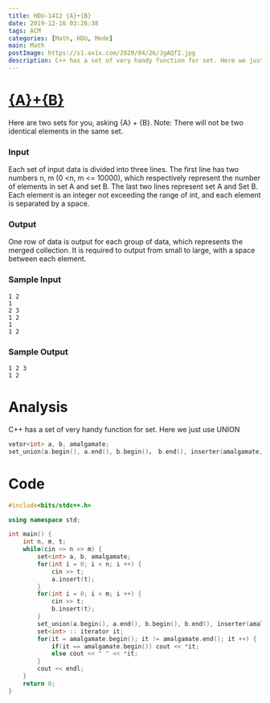 ```yaml
---
title: HDU-1412 {A}+{B}
date: 2019-12-16 03:28:38
tags: ACM
categories: [Math, HDU, Mode]
main: Math
postImage: https://s1.ax1x.com/2020/04/26/JgAQfI.jpg
description: C++ has a set of very handy function for set. Here we just use UNION
---
```


# [{A}+{B}](http://acm.hdu.edu.cn/showproblem.php?pid=1412)

Here are two sets for you, asking {A} + {B}.
Note: There will not be two identical elements in the same set.

<!--more-->

### Input

Each set of input data is divided into three lines. The first line has two numbers n, m (0 <n, m <= 10000), which respectively represent the number of elements in set A and set B. The last two lines represent set A and Set B. Each element is an integer not exceeding the range of int, and each element is separated by a space.

### Output

One row of data is output for each group of data, which represents the merged collection. It is required to output from small to large, with a space between each element.

### Sample Input

```
1 2
1
2 3
1 2
1
1 2
```

### Sample Output

```
1 2 3
1 2
```

# Analysis 

C++ has a set of  very handy function for set. Here we just use UNION

```cpp
vetor<int> a, b, amalgamate;
set_union(a.begin(), a.end(), b.begin()， b.end(), inserter(amalgamate, amalgamate.begin()));
```

# Code

```c++
#include<bits/stdc++.h>

using namespace std;

int main() {
	int n, m, t;
	while(cin >> n >> m) {
		set<int> a, b, amalgamate; 
		for(int i = 0; i < n; i ++) {
			cin >> t;
			a.insert(t);
		}
		for(int i = 0; i < m; i ++) {
			cin >> t;
			b.insert(t); 
		} 
		set_union(a.begin(), a.end(), b.begin(), b.end(), inserter(amalgamate, amalgamate.begin()));
		set<int> :: iterator it;
		for(it = amalgamate.begin(); it != amalgamate.end(); it ++) {
			if(it == amalgamate.begin()) cout << *it;
			else cout << " " << *it;
		}
		cout << endl;
	}
	return 0;
}
```